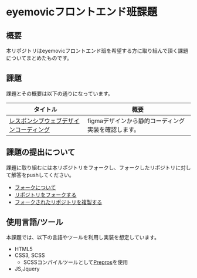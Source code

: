 # eyemovicフロントエンド班課題

## 概要
本リポジトリはeyemovicフロントエンド班を希望する方に取り組んで頂く課題についてまとめたものです。

## 課題
課題とその概要は以下の通りになっています。

| タイトル| 概要 |
---|---
|[レスポンシブウェブデザインコーディング](https://www.figma.com/file/MkaP3TF12lDgNS1CVcZxrx/%E3%83%95%E3%83%AD%E3%83%B3%E3%83%88%E3%82%A8%E3%83%B3%E3%83%89%E3%82%A8%E3%83%B3%E3%82%B8%E3%83%8B%E3%82%A2-%E8%AA%B2%E9%A1%8C?type=design&mode=design&t=YT8oH6vxFjA3oZ0J-1)|figmaデザインから静的コーディング実装を確認します。|

## 課題の提出について
課題に取り組むには本リポジトリをフォークし、フォークしたリポジトリに対して解答をpushしてください。
- [フォークについて](https://docs.github.com/ja/pull-requests/collaborating-with-pull-requests/working-with-forks/about-forks#about-forks)
- [リポジトリをフォークする](https://docs.github.com/ja/get-started/quickstart/fork-a-repo#forking-a-repository)
- [フォークされたリポジトリを複製する](https://docs.github.com/ja/get-started/quickstart/fork-a-repo#cloning-your-forked-repository)

## 使用言語/ツール
本課題では、以下の言語やツールを利用し実装を想定しています。
- HTML5
- CSS3, SCSS
  - SCSSコンパイルツールとして[Prepros](https://prepros.io/)を使用
- JS,Jquery
